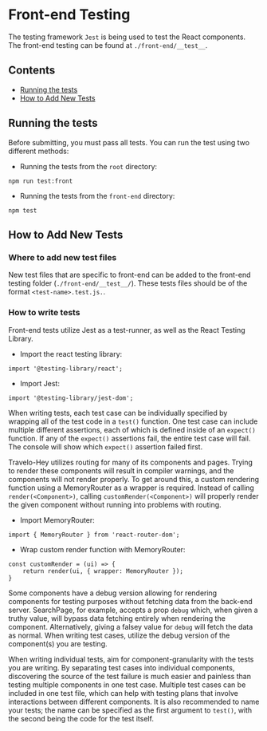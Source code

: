 # Front-end Testing

The testing framework `Jest` is being used to test the React components. The front-end testing can be found at `./front-end/__test__`.

## Contents
- [Running the tests](#Running-the-tests)
- [How to Add New Tests](#How-to-Add-New-Tests)


## Running the tests

Before submitting, you must pass all tests. You can run the test using two different methods:

* Running the tests from the `root` directory:
```shell
npm run test:front
```

* Running the tests from the `front-end` directory:
```shell
npm test
```

## How to Add New Tests

### Where to add new test files
New test files that are specific to front-end can be added to the front-end testing folder (`./front-end/__test__/`). These tests files should be of the format `<test-name>.test.js.`.

### How to write tests
Front-end tests utilize Jest as a test-runner, as well as the React Testing Library.

* Import the react testing library:
```
import '@testing-library/react';
```

* Import Jest:
```
import '@testing-library/jest-dom';
```

When writing tests, each test case can be individually specified by wrapping all of the test code in a `test()` function. One test case can include multiple different assertions, each of which is defined inside of an `expect()` function. If any of the `expect()` assertions fail, the entire test case will fail. The console will show which `expect()` assertion failed first.

Travelo-Hey utilizes routing for many of its components and pages. Trying to render these components will result in compiler warnings, and the components will not render properly. To get around this, a custom rendering function using a MemoryRouter as a wrapper is required. Instead of calling `render(<Component>)`, calling `customRender(<Component>)` will properly render the given component without running into problems with routing.

* Import MemoryRouter:
```
import { MemoryRouter } from 'react-router-dom';
```

* Wrap custom render function with MemoryRouter:
```
const customRender = (ui) => {
    return render(ui, { wrapper: MemoryRouter });
}
```

Some components have a debug version allowing for rendering components for testing purposes without fetching data from the back-end server. SearchPage, for example, accepts a prop `debug` which, when given a truthy value, will bypass data fetching entirely when rendering the component. Alternatively, giving a falsey value for `debug` will fetch the data as normal. When writing test cases, utilize the debug version of the component(s) you are testing.

When writing individual tests, aim for component-granularity with the tests you are writing. By separating test cases into individual components, discovering the source of the test failure is much easier and painless than testing multiple components in one test case. Multiple test cases can be included in one test file, which can help with testing plans that involve interactions between different components. It is also recommended to name your tests; the name can be specified as the first argument to `test()`, with the second being the code for the test itself.